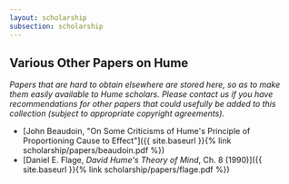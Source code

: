 ```yaml
---
layout: scholarship
subsection: scholarship
---
```

## Various Other Papers on Hume

_Papers that are hard to obtain elsewhere are stored here, so as to make them easily available to Hume scholars. Please contact us if you have recommendations for other papers that could usefully be added to this collection (subject to appropriate copyright agreements)._

- [John Beaudoin, "On Some Criticisms of Hume's Principle of Proportioning Cause to Effect"]({{ site.baseurl }}{% link scholarship/papers/beaudoin.pdf %})
- [Daniel E. Flage, *David Hume's Theory of Mind*, Ch. 8 (1990)]({{ site.baseurl }}{% link scholarship/papers/flage.pdf %})
